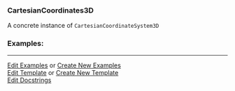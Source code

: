 ### <a id="McUtils.Coordinerds.CoordinateSystems.CommonCoordinateSystems.CartesianCoordinates3D">CartesianCoordinates3D</a>
A concrete instance of `CartesianCoordinateSystem3D`

### Examples:


___

[Edit Examples](https://github.com/McCoyGroup/References/edit/gh-pages/Documentation/examples/McUtils/Coordinerds/CoordinateSystems/CommonCoordinateSystems/CartesianCoordinates3D.md) or 
[Create New Examples](https://github.com/McCoyGroup/References/new/gh-pages/?filename=Documentation/examples/McUtils/Coordinerds/CoordinateSystems/CommonCoordinateSystems/CartesianCoordinates3D.md) <br/>
[Edit Template](https://github.com/McCoyGroup/References/edit/gh-pages/Documentation/templates/McUtils/Coordinerds/CoordinateSystems/CommonCoordinateSystems/CartesianCoordinates3D.md) or 
[Create New Template](https://github.com/McCoyGroup/References/new/gh-pages/?filename=Documentation/templates/McUtils/Coordinerds/CoordinateSystems/CommonCoordinateSystems/CartesianCoordinates3D.md) <br/>
[Edit Docstrings](https://github.com/McCoyGroup/McUtils/edit/master/Coordinerds/CoordinateSystems/CommonCoordinateSystems/CartesianCoordinates3D/__init__.py?message=Update%20Docs)


